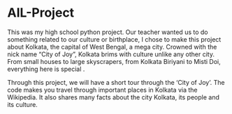# AIL-Project
This was my high school python project. Our teacher wanted us to do something related to our culture or birthplace, I chose to make this project about Kolkata, the capital of West Bengal, a mega city. Crowned with the nick name “City of Joy”, Kolkata brims with culture unlike any other city. From small houses to large skyscrapers, from Kolkata Biriyani to Misti Doi, everything here is special .

Through this project, we will have a short tour through the ‘City of Joy’. The code makes you travel through important places in Kolkata via the Wikipedia. It also shares many facts about the city Kolkata, its people and its culture. 
